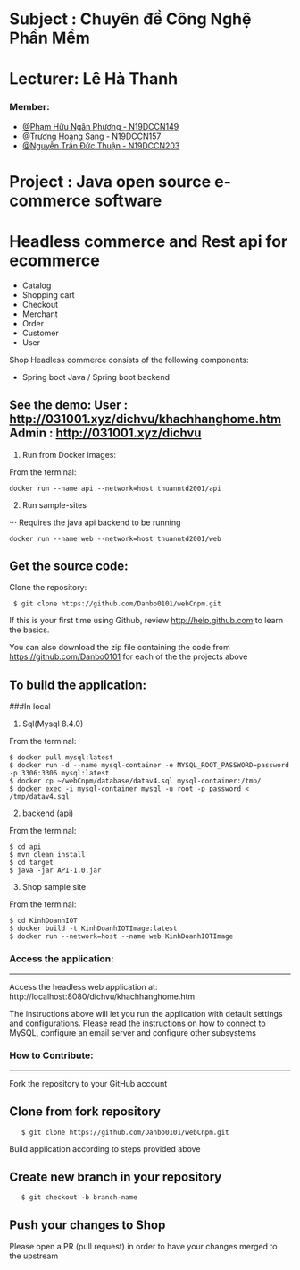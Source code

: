 
# Subject : Chuyên đề Công Nghệ Phần Mềm
# Lecturer: Lê Hà Thanh


### Member:

- [@Phạm Hữu Ngân Phương - N19DCCN149]()
- [@Trương Hoàng Sang - N19DCCN157]()
- [@Nguyễn Trần Đức Thuận - N19DCCN203]()


# Project : Java open source e-commerce software

#           Headless commerce and Rest api for ecommerce


- Catalog
- Shopping cart
- Checkout
- Merchant
- Order
- Customer
- User

Shop Headless commerce consists of the following components:

- Spring boot Java / Spring boot backend

See the demo: 
User : http://031001.xyz/dichvu/khachhanghome.htm
Admin : http://031001.xyz/dichvu
-------------------

1.  Run from Docker images:

From the terminal:

```
docker run --name api --network=host thuanntd2001/api
```
       
2. Run sample-sites

⋅⋅⋅ Requires the java api backend to be running

```
docker run --name web --network=host thuanntd2001/web
```

Get the source code:
-------------------
Clone the repository:
     
	 $ git clone https://github.com/Danbo0101/webCnpm.git


If this is your first time using Github, review http://help.github.com to learn the basics.

You can also download the zip file containing the code from https://github.com/Danbo0101 
for each of the the projects above

To build the application:
-------------------

###In local

1. Sql(Mysql 8.4.0)


From the terminal:

	$ docker pull mysql:latest
	$ docker run -d --name mysql-container -e MYSQL_ROOT_PASSWORD=password -p 3306:3306 mysql:latest
	$ docker cp ~/webCnpm/database/datav4.sql mysql-container:/tmp/
	$ docker exec -i mysql-container mysql -u root -p password < /tmp/datav4.sql


2. backend (api)


From the terminal:

	$ cd api
	$ mvn clean install
	$ cd target 
	$ java -jar API-1.0.jar

3. Shop sample site


From the terminal:

	$ cd KinhDoanhIOT
	$ docker build -t KinhDoanhIOTImage:latest
	$ docker run --network=host --name web KinhDoanhIOTImage


### Access the application:
-------------------

Access the headless web application at: http://localhost:8080/dichvu/khachhanghome.htm


The instructions above will let you run the application with default settings and configurations.
Please read the instructions on how to connect to MySQL, configure an email server and configure other subsystems


### How to Contribute:
-------------------
Fork the repository to your GitHub account

Clone from fork repository
-------------------

       $ git clone https://github.com/Danbo0101/webCnpm.git

Build application according to steps provided above

Create new branch in your repository
-------------------

	   $ git checkout -b branch-name


Push your changes to Shop
-------------------

Please open a PR (pull request) in order to have your changes merged to the upstream


